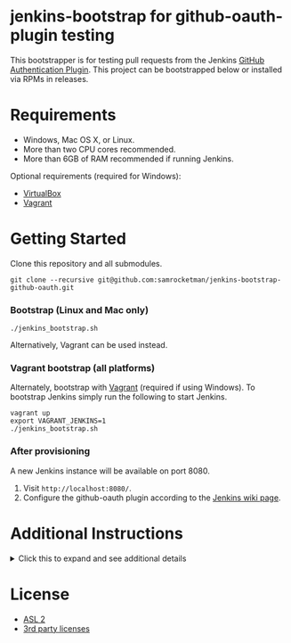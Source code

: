 # jenkins-bootstrap for github-oauth-plugin testing

This bootstrapper is for testing pull requests from the Jenkins [GitHub
Authentication Plugin][plugin].  This project can be bootstrapped below or
installed via RPMs in releases.

# Requirements

- Windows, Mac OS X, or Linux.
- More than two CPU cores recommended.
- More than 6GB of RAM recommended if running Jenkins.

Optional requirements (required for Windows):

- [VirtualBox][vbox]
- [Vagrant][vagrant]

# Getting Started

Clone this repository and all submodules.

    git clone --recursive git@github.com:samrocketman/jenkins-bootstrap-github-oauth.git

### Bootstrap (Linux and Mac only)

    ./jenkins_bootstrap.sh

Alternatively, Vagrant can be used instead.

### Vagrant bootstrap (all platforms)

Alternately, bootstrap with [Vagrant][vagrant] (required if using Windows).  To
bootstrap Jenkins simply run the following to start Jenkins.

    vagrant up
    export VAGRANT_JENKINS=1
    ./jenkins_bootstrap.sh

### After provisioning

A new Jenkins instance will be available on port 8080.

1. Visit `http://localhost:8080/`.
2. Configure the github-oauth plugin according to the [Jenkins wiki page][wiki].

# Additional Instructions

<details><summary>Click this to expand and see additional details</summary>

### Common gradle tasks

The following tasks would be executed with `./gradlew TASK`.  List of common
TASKs include:

- `clean` - cleans the build directory and all bootstrap related files.
- `buildRpm` - builds an RPM package for RHEL based Linux distros.
- `buildDeb` - builds a DEB package for Debian based Linux distros.
- `packages` - executes both `buildRpm` and `buildDeb` tasks.
- `getjenkins` - Downloads `jenkins.war` to the current directory.
- `getplugins` - Downloads Jenkins plugin HPI files to `./plugins`.

### Operating system packages

Generate RPM and DEB packages of your Jenkins instance.

    ./gradlew packages

The system packages will be located in `./build/distributions/`.

### Upgrade Jenkins and plugins

To upgrade Jenkins master and plugin versions do the following:

    ./jenkins_bootstrap.sh
    ./jenkins-bootstrap-shared/scripts/upgrade/upgrade_build_gradle.sh
    git add -A && git commit -m 'jenkins upgraded'

### Other Usage

For service control and other usage see [`USAGE`](USAGE.md).

</details>

# License

* [ASL 2](LICENSE)
* [3rd party licenses](3rd_party)

[plugin]: https://github.com/jenkinsci/github-oauth-plugin
[vagrant]: https://www.vagrantup.com/
[vbox]: https://www.virtualbox.org/
[wiki]: https://wiki.jenkins.io/display/JENKINS/GitHub+OAuth+Plugin
